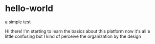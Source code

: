 # hello-world
a simple test

Hi there! I'm starting to learn the basics about this platform
now it's all a little confusing but I kind of perceive the organization by the design
